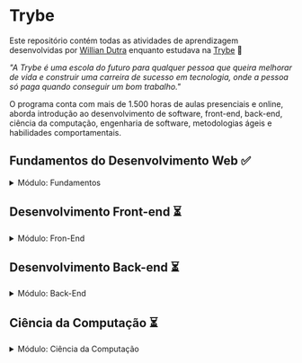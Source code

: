 # Trybe

Este repositório contém todas as atividades de aprendizagem desenvolvidas por [Willian Dutra](https://www.linkedin.com/in/williandutra/) enquanto estudava na [Trybe](https://www.betrybe.com/) :rocket:

_"A Trybe é uma escola do futuro para qualquer pessoa que queira melhorar de vida e construir uma carreira de sucesso em tecnologia, onde a pessoa só paga quando conseguir um bom trabalho."_

O programa conta com mais de 1.500 horas de aulas presenciais e online, aborda introdução ao desenvolvimento de software, front-end, back-end, ciência da computação, engenharia de software, metodologias ágeis e habilidades comportamentais.

## Fundamentos do Desenvolvimento Web :white_check_mark:

<details>
 <summary> Módulo: Fundamentos </summary>

##### Bloco 1: Introdução - Unix & Shell

- [x] 1-3: _Unix & Shell- Part 1_
- [x] 1-4: _Unix & Shell- Part 2_

##### Bloco 2: Git & GitHub

- [x] 2-1: _O que é e para que serve?_
- [x] 2-2: _Entendendo os comandos_
- [x] 2-3: _Internet - Entendendo como ela funciona_

##### Bloco 3: Introdução - HTML & CSS

- [x] 3-1: _HTML & CSS - Estruturas de página_
- [x] 3-2: _HTML & CSS - Primeiros passos em CSS_
- [x] 3-3: _HTML & CSS - Seletores e posicionamento_
- [x] 3-4: _HTML Semântico_
- [x] 3-5: _[Projeto - HTML & CSS]_

##### Bloco 4: Introdução - JavaScript

- [x] 4-1: _JavaScript - Primeiros passos_
- [x] 4-2: _JavaScript - Array e loop For_
- [x] 4-3: _JavaScript - Lógica de Programação e Algoritmos_
- [x] 4-4: _JavaScript - Objetos e funções_
- [x] 4-5: _[Projeto - Playground Functions]_

##### Bloco 5: JavaScript - DOM, Eventos e Web Storage

- [x] 5-1: _JavaScript - DOM e seletores_
- [x] 5-2: _JavaScript - Trabalhando com elementos_
- [x] 5-3: _JavaScript - Eventos_
- [x] 5-4: _JavaScript - Web Storage_
- [x] 5-6: _[Projeto - Arte com Pixels]_

##### Bloco 6: HTML & CSS avançado

- [x] 6-1: _HTML & CSS - Forms_
- [x] 6-2: _Bibliotecas JavaScript e Frameworks CSS_
- [x] 6-3: _CSS Flexbox - Part 1_
- [x] 6-4: _CSS Flexbox - Part 2_
- [x] 6-5: _CSS Responsivo - Mobile First_
- [x] 6-6: _[Projeto - Trybewarts]_

##### Bloco 7: JavaScript ES6 & Testes Unitários

- [x] 7-1: _JavaScript ES6 - let, const, arrow functions e template literals_
- [x] 7-2: _JavaScript ES6 - Objects_
- [x] 7-3: _Testes unitários em JavaScript_
- [x] 7-4: _[Projeto - JavaScript Testes Unitários]_

##### Bloco 8: JavaScript ES6 - Higher Order Functions

- [x] 8-1: _JavaScript ES6 - Introdução à Higher Order Functions_
- [x] 8-2: _JavaScript ES6 - Higher Order Functions - forEach, find, some, every, sort_
- [x] 8-3: _JavaScript ES6 - Higher Order Functions - map e filter_
- [x] 8-4: _JavaScript ES6 - Higher Order Functions - reduce_
- [x] 8-5: _JavaScript ES6 - spread operator, rest parameter, destructuring e mais_
- [x] 8-6: _[Projeto - Zoo functions]_
</details>

## Desenvolvimento Front-end :hourglass_flowing_sand:

<details>
  <summary> Módulo: Fron-End </summary>

##### Bloco 1: Assincronicidade & Callbacks

- [x] 1-1: _JavaScript Assíncrono e Callbacks_
- [x] 1-2: _JavaScript Promises_
- [x] 1-3: _Jest - Testes Assí­ncronos_
- [x] 1-4: _[Projeto - Carrinho de Compras]_

##### Bloco 2: Introdução - React

- [x] 2-1: _'Hello, world!' no React!_
- [x] 2-2: _Componentes React_
- [x] 2-3: _[Projeto - Movie Cards Library]_

##### Bloco 3: React

- [x] 3-1: _Components com estado_
- [x] 3-2: _Eventos e formulários no React_
- [x] 3-3: _[Projeto - Movie Cards Library Stateful]_

##### Bloco 4: React

- [x] 4-1: _Melhorando o reuso de componentes: props.children e PropTypes_
- [x] 4-2: _Ciclo de vida de componentes em React_
- [x] 4-3: _React Router_
- [x] 4-4: _[Projeto - Movie Cards Library CRUD]_

##### Bloco 5: Metodologias Ágeis

- [x] 5-1: _Metodologias Ágeis_
- [x] 5-2: _[Projeto - Frontend Online Store]_

##### Bloco 6: Testes em React

- [x] 6-1: _Testando React com a React Testing Library_
- [x] 6-2: _Testando React com a React Testing Library - Parte 2_
- [x] 6-3: _[Projeto - Testes em React]_

##### Bloco 7: Introdução ao Redux

- [x] 7-1: _Introdução ao Redux_
- [x] 7-2: _React com Redux - Parte 1_
- [x] 7-3: _React com Redux - Prática_
- [x] 7-4: _React com Redux - Parte 2_
- [ ] 7-5: _Testes síncronos com React-Redux_
- [ ] 7-6: _[Projeto - Tabela com filtros de dados]_

##### Bloco 8: Projeto React - Trivia

- [ ] 8-1: _[Projeto - Jogo de Trivia]_

##### Bloco 9: React & Context API

- [ ] 9-1: _Context API do React_
- [ ] 9-2: _React Hooks - useState e useContext_
- [ ] 9-3: _React Hooks - useEffect e Hooks customizados_
- [ ] 9-4: _[Projeto - StarWars Datatable com Context API e Hooks]_

##### Bloco 10: Projeto Final de Front-end

- [ ] 10-1: _[Projeto - App de Receitas]_
</details>

## Desenvolvimento Back-end :hourglass_flowing_sand:

<details>
  <summary> Módulo: Back-End </summary>

#### Bloco 1: Docker

- [ ] 1-1: _Utilizando Container - Docker_
- [ ] 1-2: _Manipulando imagens no Docker_
- [ ] 1-3: _Orquestrando Containers com Docker Compose_
- [ ] 1-4: _[Projeto - Docker Todo-List_

##### Bloco 2: Introdução - Bancos de dados relacionais

- [ ] 2-1: _Banco de dados SQL_
- [ ] 2-2: _Encontrando dados em um banco de dados_
- [ ] 2-3: _Filtrando dados de forma especí­fica_
- [ ] 2-4: _Manipulando tabelas_
- [ ] 2-5: _[Projeto - All For One]_

##### Bloco 3: Funções SQL, JOINS e Normalização

- [ ] 3-1: _Funções mais usadas no SQL_
- [ ] 3-2: _Descomplicando JOINs e UNIONs_
- [ ] 3-3: _Stored Routines & Subqueries_
- [ ] 3-4: _[Projeto - Vocabulary Booster]_

##### Bloco 4: Introdução ao Node.js

- [ ] 4-1: _Runtime Assíncrono_
- [ ] 4-2: _API REST com Express_
- [ ] 4-3: _Testes de Integração_
- [ ] 4-4: _Express e Middlewares_
- [ ] 4-5: _Express e MySQL_
- [ ] 4-6: _[Projeto - Talker Manager]_

##### Bloco 5: Arquitetura de Software: Model, Service e Controller

- [ ] 5-1: _Arquitetura de Software: Camada Model_
- [ ] 5-2: _Arquitetura de Software: Camada Service_
- [ ] 5-3: _Arquitetura de Software: Camada Controller_
- [ ] 5-4: _[Projeto - Store Manager]_

##### Bloco 6: ORM e Autenticação

- [ ] 6-1: _ORM - Interface da aplicação com o banco de dados_
- [ ] 6-2: _ORM - Associations 1:1 e 1:N_
- [ ] 6-3: _ORM - Associations N:N e Transactions_
- [ ] 6-4: _JWT - (JSON Web Token)_
- [ ] 6-5: _[Projeto - API de Blogs]_

##### Bloco 7: Deployment

- [ ] 7-1: _Infraestrutura - Deploy com Heroku_
- [ ] 7-2: _Deploy Docker & Heroku_
- [ ] 7-3: _[Projeto - Stranger Things]_

##### Bloco 8: Introdução a TypeScripy

- [ ] 8-1: _Introdução ao TypeScript_
- [ ] 8-2: _Tipagem Estática e Generics_
- [ ] 8-3: _Express com TypeScript_
- [ ] 8-4: _[Projeto - Trybesmith]_

##### Bloco 9: Programação Orientada a Objetos

- [ ] 9-1: _Introdução à Orientação a Objetos_
- [ ] 9-2: _Herança e Interfaces_
- [ ] 9-3: _Polimorfismo_
- [ ] 9-4: _SOLID - Introdução e Princípios S, O e D_
- [ ] 9-5: _SOLID - Princípios L e I_
- [ ] 9-6: _[Projeto - Trybers and Dragons]_

##### Bloco 10: Projeto - TFC - Trybe Futebol Clube

- [ ] 10-1: _[Projeto - TFC - Trybe Futebol Clube]_

##### Bloco 11: Introdução ao MongoDB

- [ ] 11-1: _MongoDB - Introdução_
- [ ] 11-2: _Filter Operators_
- [ ] 11-3: _Operadores de consulta_
- [ ] 11-4: _Updates Simples_
- [ ] 11-5: _Updates Complexos - Arrays_
- [ ] 11-6: _[Projeto - Commerce]_

##### Bloco 12: MongoDB com Node.js e POO

- [ ] 12-1: _Mongoose e arquitetura MSC (Camada Model)_
- [ ] 12-2: _Mongoose e arquitetura MSC (Camada Service e Controller)_
- [ ] 12-3: _[Projeto - Car Shop]_

##### Bloco 13: Projeto - App de Delivery

- [ ] 13-1: _[Projeto - App de Devlivery]_

##### Bloco 13: MasterClass - VPS, CI/CD

- [ ] 13-1: _VPS_
- [ ] 13-2: _Dia 2_
</details>

## Ciência da Computação :hourglass_flowing_sand:

<details>
  <summary> Módulo: Ciência da Computação </summary>

##### Bloco 1: Python

- [ ] 1-1: _Aprendendo Python_
- [ ] 1-2: _Testes e Exceções_
- [ ] 1-3: _Entrada e Saí­da de dados_
- [ ] 1-4: _Entrada e Saída de dados_
- [ ] 1-5: _[Projeto - Tech news]_

##### Bloco 2: Padrões de Projeto

- [ ] 2-1: _P.O.O em Python_
- [ ] 2-2: _Padrões - Iteraotr, Adapter, Strategy_
- [ ] 2-3: _Padrões - Decorator, Observer, Factory_
- [ ] 2-4: _[Projeto - Relatórios de Estoque]_

##### Bloco 3: Redes e Raspagem de Dados

- [ ] 3-1: _Arquitetura de redes_
- [ ] 3-2: _Raspagem de dados_
- [ ] 3-3: _Outras Ferramentas de Raspagem de dados_
- [ ] 3-4: _[Projeto - Tech News]_

##### Bloco 4: Algoritmos

- [ ] 4-1: _Complexidade de Algoritmos_
- [ ] 4-2: _Recursividade e Estratégias para solução de problemas_
- [ ] 4-3: _Algoritmos de ordenação e busca_
- [ ] 4-4: _[Projeto - Algoritmos]_

##### Bloco 5: Estrutura de Dados I

- [ ] 5-1: _Arquitetura de Computadores_
- [ ] 5-2: _Arrays_
- [ ] 5-3: _Nó e Listas Encadeadas_
- [ ] 5-4: _Pilhas e Filas_
- [ ] 5-5: _[Projeto - TING - Trybe Is Not Google]_

##### Bloco 6: Estrutura de Dados II

- [ ] 6-1: _Hashmap e Dict_
- [ ] 6-2: _Set_
- [ ] 6-3: _[Projeto - Restaurant Orders]_
</details>
